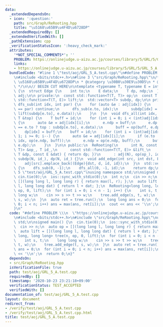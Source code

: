 ```yaml
---
data:
  _extendedDependsOn:
  - icon: ':question:'
    path: src/Graph/ReRooting.hpp
    title: "\u5168\u65B9\u4F4D\u6728DP"
  _extendedRequiredBy: []
  _extendedVerifiedWith: []
  _pathExtension: cpp
  _verificationStatusIcon: ':heavy_check_mark:'
  attributes:
    '*NOT_SPECIAL_COMMENTS*': ''
    PROBLEM: https://onlinejudge.u-aizu.ac.jp/courses/library/5/GRL/5/GRL_5_A
    links:
    - https://onlinejudge.u-aizu.ac.jp/courses/library/5/GRL/5/GRL_5_A
  bundledCode: "#line 1 \"test/aoj/GRL_5_A.test.cpp\"\n#define PROBLEM \\\n  \"https://onlinejudge.u-aizu.ac.jp/courses/library/5/GRL/5/GRL_5_A\"\
    \n#include <bits/stdc++.h>\n#line 3 \"src/Graph/ReRooting.hpp\"\n/**\n * @title\
    \ \u5168\u65B9\u4F4D\u6728DP\n * @category \u30B0\u30E9\u30D5\n * @see https://ei1333.hateblo.jp/entry/2018/12/21/004022\n\
    \ */\n\n// BEGIN CUT HERE\n\ntemplate <typename T, typename E = int>\nstruct ReRooting\
    \ {\n  struct Edge {\n    int to;\n    E data;\n    T dp, ndp;\n  };\n  std::vector<std::vector<Edge>>\
    \ adj;\n\n private:\n  const std::function<T(T, T)> op;\n  const T id;\n  const\
    \ std::function<T(T, E)> lift;\n  std::vector<T> subdp, dp;\n\n private:\n  void\
    \ dfs_sub(int idx, int par) {\n    for (auto &e : adj[idx]) {\n      if (e.to\
    \ == par) continue;\n      dfs_sub(e.to, idx);\n      subdp[idx] = op(subdp[idx],\
    \ lift(subdp[e.to], e.data));\n    }\n  }\n  void dfs_all(int idx, int par, const\
    \ T &top) {\n    T buff = id;\n    for (int i = 0; i < (int)adj[idx].size(); i++)\
    \ {\n      auto &e = adj[idx][i];\n      e.ndp = buff;\n      e.dp = lift(par\
    \ == e.to ? top : subdp[e.to], e.data);\n      buff = op(buff, e.dp);\n    }\n\
    \    dp[idx] = buff;\n    buff = id;\n    for (int i = (int)adj[idx].size() -\
    \ 1; i >= 0; i--) {\n      auto &e = adj[idx][i];\n      if (e.to != par) dfs_all(e.to,\
    \ idx, op(e.ndp, buff));\n      e.ndp = op(e.ndp, buff);\n      buff = op(buff,\
    \ e.dp);\n    }\n  }\n\n public:\n  ReRooting(\n      int N, const std::function<T(T,\
    \ T)> &op_, T id_,\n      const std::function<T(T, E)> &lift_\n      = [](const\
    \ T &dp, const E &dat) { return dp; })\n      : adj(N), op(op_), id(id_), lift(lift_),\
    \ subdp(N, id_), dp(N, id_) {}\n  void add_edge(int src, int dst, E d = E()) {\n\
    \    adj[src].emplace_back((Edge){dst, d, id, id});\n  }\n  std::vector<T> run()\
    \ {\n    dfs_sub(0, -1);\n    dfs_all(0, -1, id);\n    return dp;\n  }\n};\n#line\
    \ 5 \"test/aoj/GRL_5_A.test.cpp\"\nusing namespace std;\n\nsigned main() {\n \
    \ cin.tie(0);\n  ios::sync_with_stdio(0);\n  int n;\n  cin >> n;\n  auto op =\
    \ [](long long l, long long r) { return max(l, r); };\n  auto lift = [](long long\
    \ l, long long dat) { return l + dat; };\n  ReRooting<long long, long long> tree(n,\
    \ op, 0, lift);\n  for (int i = 0; i < n - 1; i++) {\n    int s, t;\n    long\
    \ long w;\n    cin >> s >> t >> w;\n    tree.add_edge(s, t, w);\n    tree.add_edge(t,\
    \ s, w);\n  }\n  auto ret = tree.run();\n  long long ans = 0;\n  for (int i =\
    \ 0; i < n; i++) ans = max(ans, ret[i]);\n  cout << ans << '\\n';\n  return 0;\n\
    }\n"
  code: "#define PROBLEM \\\n  \"https://onlinejudge.u-aizu.ac.jp/courses/library/5/GRL/5/GRL_5_A\"\
    \n#include <bits/stdc++.h>\n#include \"src/Graph/ReRooting.hpp\"\nusing namespace\
    \ std;\n\nsigned main() {\n  cin.tie(0);\n  ios::sync_with_stdio(0);\n  int n;\n\
    \  cin >> n;\n  auto op = [](long long l, long long r) { return max(l, r); };\n\
    \  auto lift = [](long long l, long long dat) { return l + dat; };\n  ReRooting<long\
    \ long, long long> tree(n, op, 0, lift);\n  for (int i = 0; i < n - 1; i++) {\n\
    \    int s, t;\n    long long w;\n    cin >> s >> t >> w;\n    tree.add_edge(s,\
    \ t, w);\n    tree.add_edge(t, s, w);\n  }\n  auto ret = tree.run();\n  long long\
    \ ans = 0;\n  for (int i = 0; i < n; i++) ans = max(ans, ret[i]);\n  cout << ans\
    \ << '\\n';\n  return 0;\n}"
  dependsOn:
  - src/Graph/ReRooting.hpp
  isVerificationFile: true
  path: test/aoj/GRL_5_A.test.cpp
  requiredBy: []
  timestamp: '2020-10-23 23:21:18+09:00'
  verificationStatus: TEST_ACCEPTED
  verifiedWith: []
documentation_of: test/aoj/GRL_5_A.test.cpp
layout: document
redirect_from:
- /verify/test/aoj/GRL_5_A.test.cpp
- /verify/test/aoj/GRL_5_A.test.cpp.html
title: test/aoj/GRL_5_A.test.cpp
---
```

